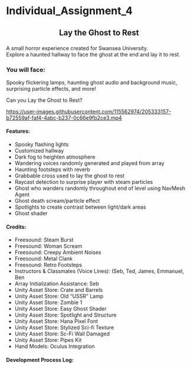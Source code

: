 # Individual_Assignment_4

## <p align="center"> Lay the Ghost to Rest </p> 
A small horror experience created for Swansea University.  
Explore a haunted hallway to face the ghost at the end and lay it to rest.  

### You will face:  
Spooky flickering lamps, haunting ghost audio and background music, surprising particle effects, and more!  

Can you Lay the Ghost to Rest?








https://user-images.githubusercontent.com/115562974/205333157-b72559af-faf4-4abc-b237-0c66e9fb2ce3.mp4


#### Features:
* Spooky flashing lights  
* Customized hallway  
* Dark fog to heighten atmosphere  
* Wandering voices randomly generated and played from array  
* Haunting footsteps with reverb  
* Grabbable cross used to lay the ghost to rest  
* Raycast detection to surprise player with steam particles  
* Ghost who wanders randomly throughout end of level using NavMesh Agent  
* Ghost death scream/particle effect  
* Spotlights to create contrast between light/dark areas  
* Ghost shader  


#### Credits:  
* Freesound: Steam Burst  
* Freesound: Woman Scream  
* Freesound: Creepy Ambient Noises  
* Freesound: Metal Clank  
* Freesound: Retro Footsteps  
* Instructors & Classmates (Voice Lines): (Seb, Ted, James, Emmanuel, Ben  
* Array Initialization Assistance: Seb  
* Unity Asset Store: Crate and Barrels  
* Unity Asset Store: Old “USSR” Lamp  
* Unity Asset Store: Zombie 1  
* Unity Asset Store: Easy Ghost Shader  
* Unity Asset Store: Spotlight and Structure  
* Unity Asset Store: Hana Pixel Font  
* Unity Asset Store: Stylized Sci-fi Texture  
* Unity Asset Store: Sc-Fi Wall Damaged  
* Unity Asset Store: Pipes Kit  
* Hand Models: Oculus Integration  

#### Development Process Log: 



